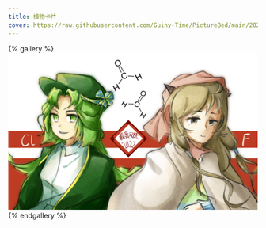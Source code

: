 ```yaml
---
title: 植物卡片
cover: https://raw.githubusercontent.com/Guiny-Time/PictureBed/main/2022%E5%8C%96%E6%8B%9F24h.png
---
```

{% gallery %}
![氟氯双醛-2022化拟新年12时辰](https://raw.githubusercontent.com/Guiny-Time/PictureBed/main/2022%E5%8C%96%E6%8B%9F24h.png)
{% endgallery %}